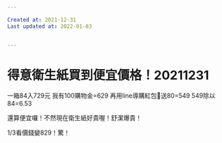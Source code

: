 ```yaml
---

Created at: 2021-12-31
Last updated at: 2022-01-03


---
```


# 得意衛生紙買到便宜價格！20211231


一箱84入729元
我有100購物金=629
再用line導購紅包🧧送80=549
549除以84=6.53

還算便宜囉！不然現在衛生紙好貴喔！舒潔爆貴！

1/3看價錢變829！驚！

